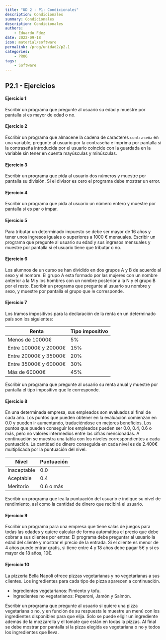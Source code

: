 ```yaml
---
title: "UD 2 - P1: Condicionales"
description: Condicionales
summary: Condicionales
description: Condicionales
authors:
    - Eduardo Fdez
date: 2022-09-18
icon: material/software
permalink: /prog/unidad2/p2.1
categories:
    - PROG
tags:
    - Software
---
```


## P2.1 - Ejercicios

#### **Ejercicio 1**

Escribir un programa que pregunte al usuario su edad y muestre por pantalla si es mayor de edad o no.

#### **Ejercicio 2**

Escribir un programa que almacene la cadena de caracteres `contraseña` en una variable, pregunte al usuario por la contraseña e imprima por pantalla si la contraseña introducida por el usuario coincide con la guardada en la variable sin tener en cuenta mayúsculas y minúsculas.

#### **Ejercicio 3**

Escribir un programa que pida al usuario dos números y muestre por pantalla su división. Si el divisor es cero el programa debe mostrar un error.

#### **Ejercicio 4**

Escribir un programa que pida al usuario un número entero y muestre por pantalla si es par o impar.

#### **Ejercicio 5**

Para tributar un determinado impuesto se debe ser mayor de 16 años y tener unos ingresos iguales o superiores a 1000 € mensuales. Escribir un programa que pregunte al usuario su edad y sus ingresos mensuales y muestre por pantalla si el usuario tiene que tributar o no.

#### **Ejercicio 6**

Los alumnos de un curso se han dividido en dos grupos A y B de acuerdo al sexo y el nombre. El grupo A esta formado por las mujeres con un nombre anterior a la M y los hombres con un nombre posterior a la N y el grupo B por el resto. Escribir un programa que pregunte al usuario su nombre y sexo, y muestre por pantalla el grupo que le corresponde.

#### **Ejercicio 7**

Los tramos impositivos para la declaración de la renta en un determinado país son los siguientes:


| Renta                   | Tipo impositivo |
| ------------------------- | ----------------- |
| Menos de 10000€        | 5%              |
| Entre 10000€ y 20000€ | 15%             |
| Entre 20000€ y 35000€ | 20%             |
| Entre 35000€ y 60000€ | 30%             |
| Más de 60000€         | 45%             |

Escribir un programa que pregunte al usuario su renta anual y muestre por pantalla el tipo impositivo que le corresponde.

#### **Ejercicio 8**

En una determinada empresa, sus empleados son evaluados al final de cada año. Los puntos que pueden obtener en la evaluación comienzan en 0.0 y pueden ir aumentando, traduciéndose en mejores beneficios. Los puntos que pueden conseguir los empleados pueden ser 0.0, 0.4, 0.6 o más, pero no valores intermedios entre las cifras mencionadas. A continuación se muestra una tabla con los niveles correspondientes a cada puntuación. La cantidad de dinero conseguida en cada nivel es de 2.400€ multiplicada por la puntuación del nivel.


| Nivel       | Puntuación |
| ------------- | ------------- |
| Inaceptable | 0.0         |
| Aceptable   | 0.4         |
| Meritorio   | 0.6 o más  |

Escribir un programa que lea la puntuación del usuario e indique su nivel de rendimiento, así como la cantidad de dinero que recibirá el usuario.

#### **Ejercicio 9**

Escribir un programa para una empresa que tiene salas de juegos para todas las edades y quiere calcular de forma automática el precio que debe cobrar a sus clientes por entrar. El programa debe preguntar al usuario la edad del cliente y mostrar el precio de la entrada. Si el cliente es menor de 4 años puede entrar gratis, si tiene entre 4 y 18 años debe pagar 5€ y si es mayor de 18 años, 10€.

#### **Ejercicio 10**

La pizzería Bella Napoli ofrece pizzas vegetarianas y no vegetarianas a sus clientes. Los ingredientes para cada tipo de pizza aparecen a continuación.

* Ingredientes vegetarianos: Pimiento y tofu.
* Ingredientes no vegetarianos: Peperoni, Jamón y Salmón.

Escribir un programa que pregunte al usuario si quiere una pizza vegetariana o no, y en función de su respuesta le muestre un menú con los ingredientes disponibles para que elija. Solo se puede eligir un ingrediente además de la mozzarella y el tomate que están en todas la pizzas. Al final se debe mostrar por pantalla si la pizza elegida es vegetariana o no y todos los ingredientes que lleva.
